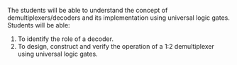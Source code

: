 

The students will be able to understand the concept of demultiplexers/decoders and its implementation using universal logic gates.
Students will be able:

1.	To identify the role of a decoder.
2.	To design, construct and verify the operation of a 1:2 demultiplexer using universal logic gates.

